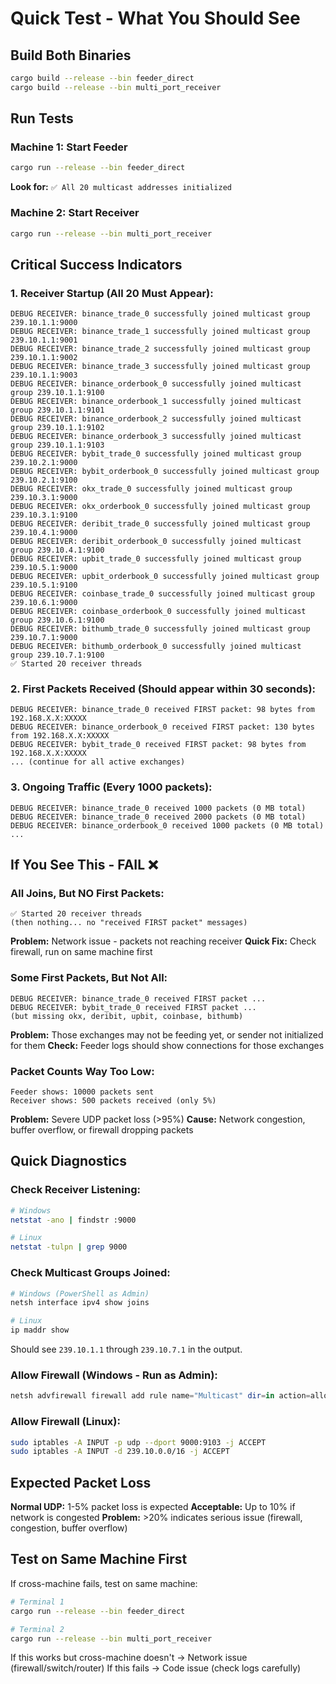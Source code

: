 # Quick Test - What You Should See

## Build Both Binaries
```bash
cargo build --release --bin feeder_direct
cargo build --release --bin multi_port_receiver
```

## Run Tests

### Machine 1: Start Feeder
```bash
cargo run --release --bin feeder_direct
```

**Look for:** `✅ All 20 multicast addresses initialized`

### Machine 2: Start Receiver
```bash
cargo run --release --bin multi_port_receiver
```

## Critical Success Indicators

### 1. Receiver Startup (All 20 Must Appear):
```
DEBUG RECEIVER: binance_trade_0 successfully joined multicast group 239.10.1.1:9000
DEBUG RECEIVER: binance_trade_1 successfully joined multicast group 239.10.1.1:9001
DEBUG RECEIVER: binance_trade_2 successfully joined multicast group 239.10.1.1:9002
DEBUG RECEIVER: binance_trade_3 successfully joined multicast group 239.10.1.1:9003
DEBUG RECEIVER: binance_orderbook_0 successfully joined multicast group 239.10.1.1:9100
DEBUG RECEIVER: binance_orderbook_1 successfully joined multicast group 239.10.1.1:9101
DEBUG RECEIVER: binance_orderbook_2 successfully joined multicast group 239.10.1.1:9102
DEBUG RECEIVER: binance_orderbook_3 successfully joined multicast group 239.10.1.1:9103
DEBUG RECEIVER: bybit_trade_0 successfully joined multicast group 239.10.2.1:9000
DEBUG RECEIVER: bybit_orderbook_0 successfully joined multicast group 239.10.2.1:9100
DEBUG RECEIVER: okx_trade_0 successfully joined multicast group 239.10.3.1:9000
DEBUG RECEIVER: okx_orderbook_0 successfully joined multicast group 239.10.3.1:9100
DEBUG RECEIVER: deribit_trade_0 successfully joined multicast group 239.10.4.1:9000
DEBUG RECEIVER: deribit_orderbook_0 successfully joined multicast group 239.10.4.1:9100
DEBUG RECEIVER: upbit_trade_0 successfully joined multicast group 239.10.5.1:9000
DEBUG RECEIVER: upbit_orderbook_0 successfully joined multicast group 239.10.5.1:9100
DEBUG RECEIVER: coinbase_trade_0 successfully joined multicast group 239.10.6.1:9000
DEBUG RECEIVER: coinbase_orderbook_0 successfully joined multicast group 239.10.6.1:9100
DEBUG RECEIVER: bithumb_trade_0 successfully joined multicast group 239.10.7.1:9000
DEBUG RECEIVER: bithumb_orderbook_0 successfully joined multicast group 239.10.7.1:9100
✅ Started 20 receiver threads
```

### 2. First Packets Received (Should appear within 30 seconds):
```
DEBUG RECEIVER: binance_trade_0 received FIRST packet: 98 bytes from 192.168.X.X:XXXXX
DEBUG RECEIVER: binance_orderbook_0 received FIRST packet: 130 bytes from 192.168.X.X:XXXXX
DEBUG RECEIVER: bybit_trade_0 received FIRST packet: 98 bytes from 192.168.X.X:XXXXX
... (continue for all active exchanges)
```

### 3. Ongoing Traffic (Every 1000 packets):
```
DEBUG RECEIVER: binance_trade_0 received 1000 packets (0 MB total)
DEBUG RECEIVER: binance_trade_0 received 2000 packets (0 MB total)
DEBUG RECEIVER: binance_orderbook_0 received 1000 packets (0 MB total)
...
```

## If You See This - FAIL ❌

### All Joins, But NO First Packets:
```
✅ Started 20 receiver threads
(then nothing... no "received FIRST packet" messages)
```
**Problem:** Network issue - packets not reaching receiver
**Quick Fix:** Check firewall, run on same machine first

### Some First Packets, But Not All:
```
DEBUG RECEIVER: binance_trade_0 received FIRST packet ...
DEBUG RECEIVER: bybit_trade_0 received FIRST packet ...
(but missing okx, deribit, upbit, coinbase, bithumb)
```
**Problem:** Those exchanges may not be feeding yet, or sender not initialized for them
**Check:** Feeder logs should show connections for those exchanges

### Packet Counts Way Too Low:
```
Feeder shows: 10000 packets sent
Receiver shows: 500 packets received (only 5%)
```
**Problem:** Severe UDP packet loss (>95%)
**Cause:** Network congestion, buffer overflow, or firewall dropping packets

## Quick Diagnostics

### Check Receiver Listening:
```bash
# Windows
netstat -ano | findstr :9000

# Linux
netstat -tulpn | grep 9000
```

### Check Multicast Groups Joined:
```bash
# Windows (PowerShell as Admin)
netsh interface ipv4 show joins

# Linux
ip maddr show
```

Should see `239.10.1.1` through `239.10.7.1` in the output.

### Allow Firewall (Windows - Run as Admin):
```powershell
netsh advfirewall firewall add rule name="Multicast" dir=in action=allow protocol=UDP localport=9000-9103
```

### Allow Firewall (Linux):
```bash
sudo iptables -A INPUT -p udp --dport 9000:9103 -j ACCEPT
sudo iptables -A INPUT -d 239.10.0.0/16 -j ACCEPT
```

## Expected Packet Loss

**Normal UDP:** 1-5% packet loss is expected
**Acceptable:** Up to 10% if network is congested
**Problem:** >20% indicates serious issue (firewall, congestion, buffer overflow)

## Test on Same Machine First

If cross-machine fails, test on same machine:
```bash
# Terminal 1
cargo run --release --bin feeder_direct

# Terminal 2
cargo run --release --bin multi_port_receiver
```

If this works but cross-machine doesn't → Network issue (firewall/switch/router)
If this fails → Code issue (check logs carefully)
